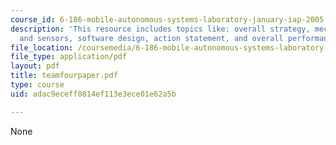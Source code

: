 ```yaml
---
course_id: 6-186-mobile-autonomous-systems-laboratory-january-iap-2005
description: 'This resource includes topics like: overall strategy, mechanical design
  and sensors, software design, action statement, and overall performance.'
file_location: /coursemedia/6-186-mobile-autonomous-systems-laboratory-january-iap-2005/adac9eceff0814ef113e3ece01e62a5b_teamfourpaper.pdf
file_type: application/pdf
layout: pdf
title: teamfourpaper.pdf
type: course
uid: adac9eceff0814ef113e3ece01e62a5b

---
```

None